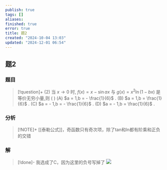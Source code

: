 ```yaml
---
publish: true
tags: []
aliases: 
finished: true
error: true
title: 题2
created: "2024-10-04 13:03"
updated: "2024-12-01 06:54"
---
```

## 题2
### 题目
> [!question]+
> (2) 当 $x \rightarrow  0$ 时, $f( x)  = x - \sin {ax}$ 与 $g( x)  = {x}^{2}\ln ( {1 - {bx}})$ 是等价无穷小量,则 ( )
> (A) $a = 1,b =  - \frac{1}{6}$ . 
> (B) $a = 1,b = \frac{1}{6}$ .
> (C) $a =  - 1,b =  - \frac{1}{6}$ . 
> (D) $a =  - 1,b = \frac{1}{6}$ .
### 分析
> [!NOTE]+
> [[泰勒公式]]，奇函数只有奇次项，除了tan和ln都有阶乘和正负的交错
### 解
> [!done]-
> 我选成了C，因为这里的负号写掉了
> ![](https://img.hwenyi.live/202410290111734.webp)